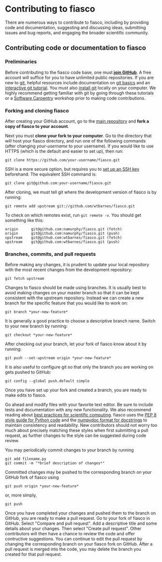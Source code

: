 # Contributing to fiasco

There are numerous ways to contribute to fiasco, including by
providing code and documentation, suggesting and discussing ideas,
submitting issues and bug reports, and engaging the broader scientific
community.

## Contributing code or documentation to fiasco

### Preliminaries

Before contributing to the fiasco code base, one must [**join
GitHub**](https://github.com/join?source=header-home).  A free account
will suffice for you to have unlimited public repositories.  If you
are new to [git](https://git-scm.com/), helpful resources include
documentation on [git
basics](https://git-scm.com/book/en/v2/Getting-Started-Git-Basics) and
an [interactive git
tutorial](https://try.github.io/levels/1/challenges/1).  You must also
[install
git](https://git-scm.com/book/en/v2/Getting-Started-Installing-Git)
locally on your computer.  We highly recommend getting familiar with
git by going through these tutorials or a [Software
Carpentry](https://software-carpentry.org/) workshop prior to making
code contributions.

### Forking and cloning fiasco

After creating your GitHub account, go to the [main
repository](https://github.com/wtbarnes/fiasco) and **fork a copy of
fiasco to your account**.

Next you must **clone your fork to your computer**.  Go to the
directory that will host your fiasco directory, and run one of the
following commands (after changing *your-username* to your username).
If you would like to use HTTPS (which is the default and easier to set
up), then run:

```ShellSession
git clone https://github.com/your-username/fiasco.git
```

SSH is a more secure option, but requires you to [set up an SSH
key](https://help.github.com/articles/generating-a-new-ssh-key-and-adding-it-to-the-ssh-agent/) beforehand.  The equivalent SSH command is:

```ShellSession
git clone git@github.com:your-username/fiasco.git
```

After cloning, we must tell git where the development version of
fiasco is by running:

```ShellSession
git remote add upstream git://github.com/wtbarnes/fiasco.git
```

To check on which remotes exist, run `git remote -v`.  You should get
something like this:

```ShellSession
origin		git@github.com:namurphy/fiasco.git (fetch)
origin		git@github.com:namurphy/fiasco.git (push)
upstream	git@github.com:wtbarnes/fiasco.git (fetch)
upstream	git@github.com:wtbarnes/fiasco.git (push)
```

### Branches, commits, and pull requests

Before making any changes, it is prudent to update your local
repository with the most recent changes from the development
repository:

```ShellSession
git fetch upstream
```

Changes to fiasco should be made using branches.  It is usually best
to avoid making changes on your master branch so that it can be kept
consistent with the upstream repository.  Instead we can create a new
branch for the specific feature that you would like to work on:

```ShellSession
git branch *your-new-feature*
```

It is generally a good practice to choose a descriptive branch name.
Switch to your new branch by running:

```ShellSession
git checkout *your-new-feature*
```

After checking out your branch, let your fork of fiasco know about it
by running:

```ShellSession
git push --set-upstream origin *your-new-feature*
```

It is also useful to configure git so that only the branch you are
working on gets pushed to GitHub:

```ShellSession
git config --global push.default simple
```

Once you have set up your fork and created a branch, you are ready to
make edits to fiasco.

Go ahead and modify files with your favorite text editor.  Be sure to
include tests and documentation with any new functionality.  We also
recommend reading about [best practices for scientific
computing](https://doi.org/10.1371/journal.pbio.1001745).  fiasco uses
the [PEP 8 style guide for Python
code](https://www.python.org/dev/peps/pep-0008/) and the [numpydoc
format for
docstrings](https://github.com/numpy/numpy/blob/master/doc/HOWTO_DOCUMENT.rst.txt)
to maintain consistency and readability.  New contributors should not
worry too much about precisely matching these styles when first
submitting a pull request, as further changes to the style can be
suggested during code review.

You may periodically commit changes to your branch by running

```ShellSession
git add filename.py
git commit -m "*brief description of changes*"
```

Committed changes may be pushed to the corresponding branch on your
GitHub fork of fiasco using

```ShellSession
git push origin *your-new-feature*
```

or, more simply,

```ShellSession
git push
```

Once you have completed your changes and pushed them to the branch on
GitHub, you are ready to make a pull request.  Go to your fork of
fiasco in GitHub.  Select "Compare and pull request".  Add a
descriptive title and some details about your changes.  Then select
"Create pull request".  Other contributors will then have a chance to
review the code and offer contructive suggestions.  You can continue
to edit the pull request by changing the corresponding branch on your
fiasco fork on GitHub.  After a pull request is merged into the code,
you may delete the branch you created for that pull request.
